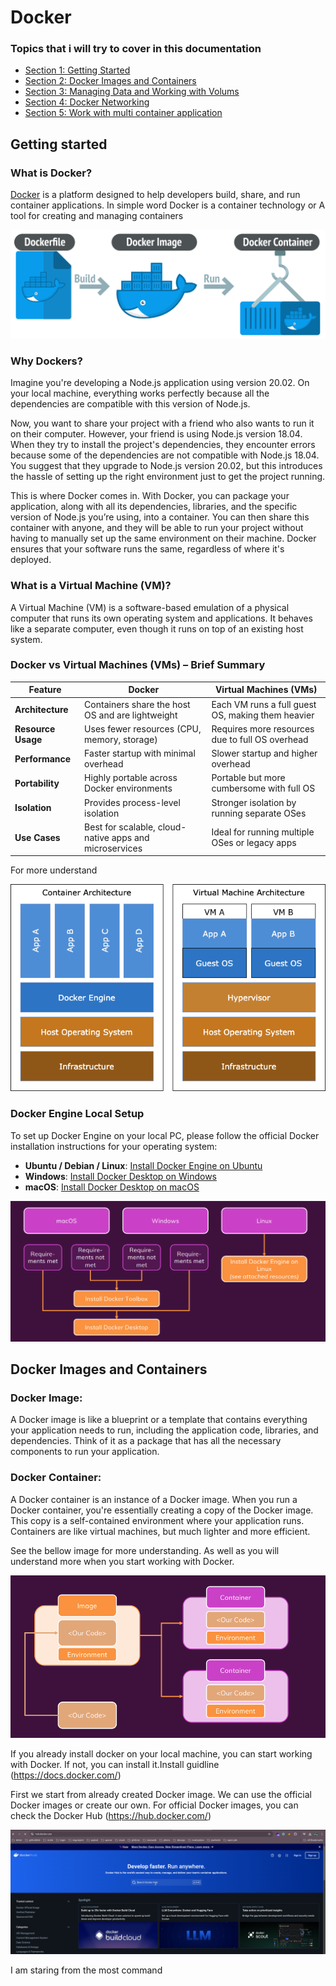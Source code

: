 # Docker 

### Topics that i will try to cover in this documentation


- [Section 1: Getting Started ](#section-1-getting-started)
- [Section 2: Docker Images and Containers ](#section-2-docker-images-and-containers)
- [Section 3: Managing Data and Working with Volums ](#section-1-docker-volume)
- [Section 4: Docker Networking ](#section-1-docker-networking)
- [Section 5: Work with multi container application ](#section-1-multi-layer)


## Getting started

### What is Docker?
[Docker](https://docs.docker.com/) is a platform designed to help developers build, share, and run container applications.
In simple word Docker is a container technology or A tool for creating and managing containers

<p align="center">
  <img src="../../images/what_is_docker.png" alt="What is docker">
</p>

### Why Dockers?
Imagine you're developing a Node.js application using version 20.02. On your local machine, everything works perfectly because all the dependencies are compatible with this version of Node.js.

Now, you want to share your project with a friend who also wants to run it on their computer. However, your friend is using Node.js version 18.04. When they try to install the project's dependencies, they encounter errors because some of the dependencies are not compatible with Node.js 18.04. You suggest that they upgrade to Node.js version 20.02, but this introduces the hassle of setting up the right environment just to get the project running.

This is where Docker comes in. With Docker, you can package your application, along with all its dependencies, libraries, and the specific version of Node.js you’re using, into a container. You can then share this container with anyone, and they will be able to run your project without having to manually set up the same environment on their machine. Docker ensures that your software runs the same, regardless of where it's deployed.

### What is a Virtual Machine (VM)?

A Virtual Machine (VM) is a software-based emulation of a physical computer that runs its own operating system and applications. It behaves like a separate computer, even though it runs on top of an existing host system.

### Docker vs Virtual Machines (VMs) – Brief Summary

| Feature           | Docker                             | Virtual Machines (VMs)                  |
|-------------------|------------------------------------|-----------------------------------------|
| **Architecture**   | Containers share the host OS and are lightweight | Each VM runs a full guest OS, making them heavier |
| **Resource Usage** | Uses fewer resources (CPU, memory, storage) | Requires more resources due to full OS overhead |
| **Performance**    | Faster startup with minimal overhead | Slower startup and higher overhead |
| **Portability**    | Highly portable across Docker environments | Portable but more cumbersome with full OS |
| **Isolation**      | Provides process-level isolation | Stronger isolation by running separate OSes |
| **Use Cases**      | Best for scalable, cloud-native apps and microservices | Ideal for running multiple OSes or legacy apps |

For more understand
<p align="center">
  <img src="../../images/docker_vs_vm.png" alt="Docker vs VMs">
</p>



### Docker Engine Local Setup

To set up Docker Engine on your local PC, please follow the official Docker installation instructions for your operating system:

- **Ubuntu / Debian / Linux**: [Install Docker Engine on Ubuntu](https://docs.docker.com/engine/install/ubuntu/)
- **Windows**: [Install Docker Desktop on Windows](https://docs.docker.com/desktop/install/windows-install/)
- **macOS**: [Install Docker Desktop on macOS](https://docs.docker.com/desktop/install/mac-install/)

<p align="center">
  <img src="../../images/docker_setup.png" alt="Docker setup">
</p>

## Docker Images and Containers

### Docker Image: 
A Docker image is like a blueprint or a template that contains everything your application needs to run, including the application code, libraries, and dependencies. Think of it as a package that has all the necessary components to run your application.

### Docker Container: 
A Docker container is an instance of a Docker image. When you run a Docker container, you're essentially creating a copy of the Docker image. This copy is a self-contained environment where your application runs. Containers are like virtual machines, but much lighter and more efficient.

See the bellow image for more understanding. As well as you will understand more when you start working with Docker.

<p align="center">
  <img src="../../images/docker_images_containers.png" alt="Docker images and containers">
</p>

If you already install docker  on your local machine, you can start working with Docker. If not, you can install it.Install guidline (https://docs.docker.com/)

First we start from already created  Docker image. We can use the official Docker images or create our own. For official  Docker images, you can check the Docker Hub (https://hub.docker.com/)
<p align="center">
  <img src="../../images/docker_hub.png" alt="Docker hub">
</p>


I am staring from the most command 